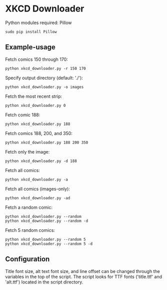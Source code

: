 XKCD Downloader
===============

Python modules required: Pillow
```shell
sudo pip install Pillow
```
Example-usage
-------------

Fetch comics 150 through 170:
```shell
python xkcd_downloader.py -r 150 170
```
Specify output directory (default: './'):
```shell
python xkcd_downloader.py -o images
```
Fetch the most recent strip:
```shell
python xkcd_downloader.py 0
```
Fetch comic 188:
```shell
python xkcd_downloader.py 188
```
Fetch comics 188, 200, and 350:
```shell
python xkcd_downloader.py 188 200 350
```
Fetch only the image:
```shell
python xkcd_downloader.py -d 188
```
Fetch all comics:
```shell
python xkcd_downloader.py -a
```
Fetch all comics (images-only):
```shell
python xkcd_downloader.py -ad
```
Fetch a random comic:
```shell
python xkcd_downloader.py --random
python xkcd_downloader.py --random -d
```
Fetch 5 random comics:
```shell
python xkcd_downloader.py --random 5
python xkcd_downloader.py --random 5 -d
```

Configuration
-------------

Title font size, alt text font size, and line offset can be changed through the variables in the top of the script. The script looks for TTF fonts ('title.ttf' and 'alt.ttf') located in the script directory.
